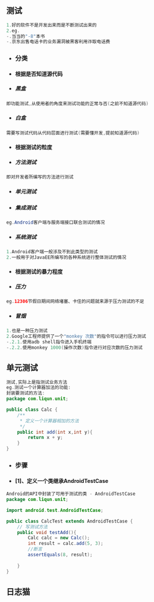 ## 测试

```java
1.好的软件不是开发出来而是不断测试出来的
2.eg.
-.当当的"-8"本书
-.京东出售电话卡的业务漏洞被黑客利用诈取电话费
```

* ### 分类
* #### 根据是否知道源代码
* ##### 黑盒

```java
即功能测试,从使用者的角度来测试功能的正常与否(之前不知道源代码)
```

* ##### 白盒

```java
需要写测试代码从代码层面进行测试(需要懂开发,提前知道源代码)
```

* #### 根据测试的粒度
* ##### 方法测试

```java
即对开发者所编写的方法进行测试
```

* ##### 单元测试
* ##### 集成测试

```java
eg.Android客户端与服务端接口联合测试的情况
```

* ##### 系统测试

```java
1.Android客户端一般涉及不到此类型的测试
2.一般用于对JavaEE所编写的各种系统进行整体测试的情况
```

* #### 根据测试的暴力程度
* ##### 压力

```java
eg.12306节假日期间网络堵塞、卡住的问题就来源于压力测试的不足
```

* ##### 冒烟

```java
1.也是一种压力测试
2.Google工程师提供了一个"monkey 次数"的指令可以进行压力测试
-.2.1.使用adb shell指令进入手机终端
-.2.2.使用monkey 1000(操作次数)指令进行对应次数的压力测试
```

## 单元测试

```java
测试,实际上是指测试业务方法
eg.测试一个计算器加法的功能:
封装要测试的方法:
package com.liqun.unit;

public class Calc {
    /**
     * 定义一个计算器相加的方法
     */
    public int add(int x,int y){
        return x + y;
    }
}
```

* ### 步骤
* #### \[1\]、定义一个类继承AndroidTestCase

```java
Android的API中封装了可用于测试的类 - AndroidTestCase
package com.liqun.unit;

import android.test.AndroidTestCase;

public class CalcTest extends AndroidTestCase {
	// 写测试方法
	public void testAdd(){
		Calc calc = new Calc();
		int result = calc.add(5, 3);
		//断言
		assertEquals(8, result);
		
	}	
}
```

## 日志猫



